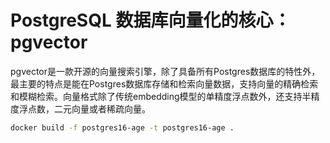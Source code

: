 # PostgreSQL 数据库向量化的核心：pgvector 

pgvector是一款开源的向量搜索引擎，除了具备所有Postgres数据库的特性外，最主要的特点是能在Postgres数据库存储和检索向量数据，支持向量的精确检索和模糊检索。向量格式除了传统embedding模型的单精度浮点数外，还支持半精度浮点数，二元向量或者稀疏向量。

```bash
docker build -f postgres16-age -t postgres16-age . 
```